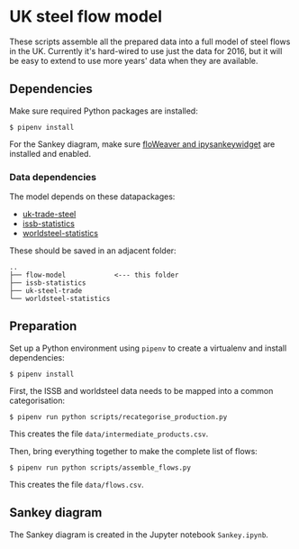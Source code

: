# UK steel flow model

These scripts assemble all the prepared data into a full model of steel flows in
the UK. Currently it's hard-wired to use just the data for 2016, but it will be
easy to extend to use more years' data when they are available.

## Dependencies

Make sure required Python packages are installed:

```shell
$ pipenv install
```

For the Sankey diagram, make sure [floWeaver and
ipysankeywidget](https://github.com/ricklupton/floweaver) are installed and
enabled.

### Data dependencies

The model depends on these datapackages:
- [uk-trade-steel](https://github.com/ricklupton/uk-trade-steel)
- [issb-statistics](https://github.com/ricklupton/issb-statistics)
- [worldsteel-statistics](https://github.com/ricklupton/worldsteel-statistics)

These should be saved in an adjacent folder:

```
..
├── flow-model            <--- this folder
├── issb-statistics
├── uk-steel-trade
└── worldsteel-statistics
```

## Preparation

Set up a Python environment using `pipenv` to create a virtualenv and install
dependencies:

```shell
$ pipenv install
```

First, the ISSB and worldsteel data needs to be mapped into a common
categorisation:

```shell
$ pipenv run python scripts/recategorise_production.py
```

This creates the file `data/intermediate_products.csv`.

Then, bring everything together to make the complete list of flows:

```shell
$ pipenv run python scripts/assemble_flows.py
```

This creates the file `data/flows.csv`.

## Sankey diagram

The Sankey diagram is created in the Jupyter notebook `Sankey.ipynb`.


